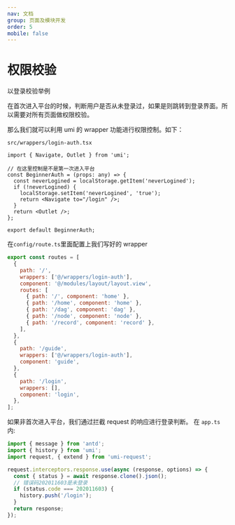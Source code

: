 ```yaml
---
nav: 文档
group: 页面及模块开发
order: 5
mobile: false
---
```


# 权限校验

以登录校验举例

在首次进入平台的时候，判断用户是否从未登录过，如果是则跳转到登录界面。所以需要对所有页面做权限校验。

那么我们就可以利用 umi 的 wrapper 功能进行权限控制。如下：

`src/wrappers/login-auth.tsx`

```tsx | pure
import { Navigate, Outlet } from 'umi';

// 在这里控制是不是第一次进入平台
const BeginnerAuth = (props: any) => {
  const neverLogined = localStorage.getItem('neverLogined');
  if (!neverLogined) {
    localStorage.setItem('neverLogined', 'true');
    return <Navigate to="/login" />;
  }
  return <Outlet />;
};

export default BeginnerAuth;
```

在`config/route.ts`里面配置上我们写好的 wrapper

```js
export const routes = [
  {
    path: '/',
    wrappers: ['@/wrappers/login-auth'],
    component: '@/modules/layout/layout.view',
    routes: [
      { path: '/', component: 'home' },
      { path: '/home', component: 'home' },
      { path: '/dag', component: 'dag' },
      { path: '/node', component: 'node' },
      { path: '/record', component: 'record' },
    ],
  },
  {
    path: '/guide',
    wrappers: ['@/wrappers/login-auth'],
    component: 'guide',
  },
  {
    path: '/login',
    wrappers: [],
    component: 'login',
  },
];
```

如果非首次进入平台，我们通过拦截 request 的响应进行登录判断。
在 `app.ts`内:

```ts
import { message } from 'antd';
import { history } from 'umi';
import request, { extend } from 'umi-request';

request.interceptors.response.use(async (response, options) => {
  const { status } = await response.clone().json();
  // 错误码202011603是未登录
  if (status.code === 202011603) {
    history.push('/login');
  }
  return response;
});
```
